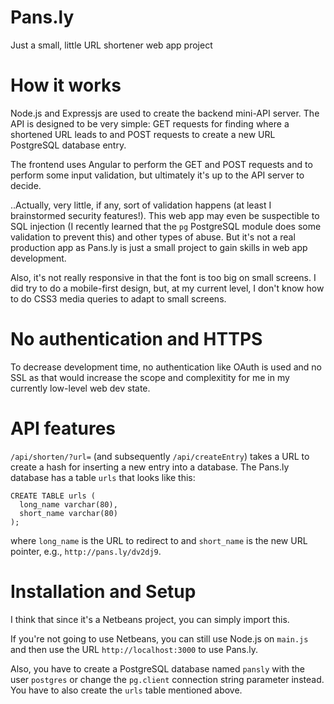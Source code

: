 # Pans.ly
Just a small, little URL shortener web app project

# How it works
Node.js and Expressjs are used to create the backend mini-API server. The API is designed to be very simple: GET requests for finding where a shortened URL leads to and POST requests to create a new URL PostgreSQL database entry.

The frontend uses Angular to perform the GET and POST requests and to perform some input validation, but ultimately it's up to the API server to decide.

..Actually, very little, if any, sort of validation happens (at least I brainstormed security features!). This web app may even be suspectible to SQL injection (I recently learned that the `pg` PostgreSQL module does some validation to prevent this) and other types of abuse. But it's not a real production app as Pans.ly is just a small project to gain skills in web app development.

Also, it's not really responsive in that the font is too big on small screens. I did try to do a mobile-first design, but, at my current level, I don't know how to do CSS3 media queries to adapt to small screens.

# No authentication and HTTPS
To decrease development time, no authentication like OAuth is used and no SSL as that would increase the scope and complexitity for me in my currently low-level web dev state.

# API features

`/api/shorten/?url=` (and subsequently `/api/createEntry`) takes a URL to create a hash for inserting a new entry into a database. The Pans.ly database has a table `urls` that looks like this:

```
CREATE TABLE urls (
  long_name varchar(80),
  short_name varchar(80)
);
```

where `long_name` is the URL to redirect to and `short_name` is the new URL pointer, e.g., `http://pans.ly/dv2dj9`.

# Installation and Setup
I think that since it's a Netbeans project, you can simply import this.

If you're not going to use Netbeans, you can still use Node.js on `main.js` and then use the URL `http://localhost:3000` to use Pans.ly.

Also, you have to create a PostgreSQL database named `pansly` with the user `postgres` or change the `pg.client` connection string parameter instead. You have to also create the `urls` table mentioned above.

